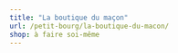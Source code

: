 ```yaml
---
title: "La boutique du maçon"
url: /petit-bourg/la-boutique-du-macon/
shop: à faire soi-même
---
```

